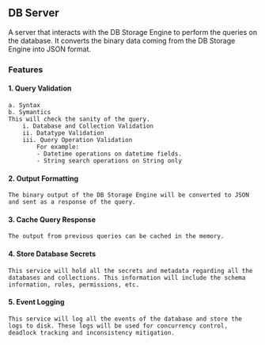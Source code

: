 ## DB Server

A server that interacts with the DB Storage Engine to perform the queries on the database. It converts the binary data coming from the DB Storage Engine into JSON format.

### Features
#### 1. Query Validation
    a. Syntax
    b. Symantics
    This will check the sanity of the query. 
        i. Database and Collection Validation
        ii. Datatype Validation
        iii. Query Operation Validation
            For example: 
            - Datetime operations on datetime fields.
            - String search operations on String only 

#### 2. Output Formatting
    The binary output of the DB Storage Engine will be converted to JSON and sent as a response of the query.

#### 3. Cache Query Response
    The output from previous queries can be cached in the memory.

#### 4. Store Database Secrets
    This service will hold all the secrets and metadata regarding all the databases and collections. This information will include the schema information, roles, permissions, etc.

#### 5. Event Logging
    This service will log all the events of the database and store the logs to disk. These logs will be used for concurrency control, deadlock tracking and inconsistency mitigation.